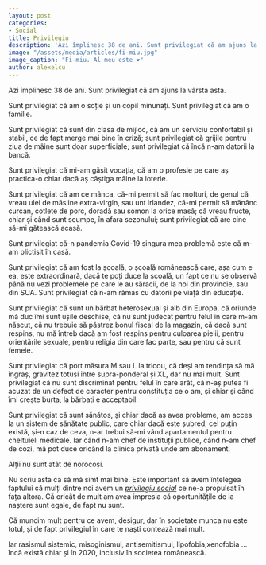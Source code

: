 ```yaml
---
layout: post
categories:
- Social
title: Privilegiu
description: 'Azi împlinesc 38 de ani. Sunt privilegiat că am ajuns la vârsta asta, sunt un norocos. Alții nu sunt.'
image: "/assets/media/articles/fi-miu.jpg"
image_caption: "Fi-miu. Al meu este ❤️"
author: alexelcu
---
```


Azi împlinesc 38 de ani. Sunt privilegiat că am ajuns la vârsta asta.

Sunt privilegiat că am o soție și un copil minunați. Sunt privilegiat că am o familie.

Sunt privilegiat că sunt din clasa de mijloc, că am un serviciu confortabil și stabil, ce de fapt merge mai bine în criză; sunt privilegiat că grijile pentru ziua de mâine sunt doar superficiale; sunt privilegiat că încă n-am datorii la bancă.

Sunt privilegiat că mi-am găsit vocația, că am o profesie pe care aș practica-o chiar dacă aș câștiga mâine la loterie.

Sunt privilegiat că am ce mânca, că-mi permit să fac mofturi, de genul că vreau ulei de măsline extra-virgin, sau unt irlandez, că-mi permit să mănânc curcan, cotlete de porc, doradă sau somon la orice masă; că vreau fructe, chiar și când sunt scumpe, în afara sezonului; sunt privilegiat că are cine să-mi gătească acasă.

Sunt privilegiat că-n pandemia Covid-19 singura mea problemă este că m-am plictisit în casă.

Sunt privilegiat că am fost la școală, o școală românească care, așa cum e ea, este extraordinară, dacă te poți duce la școală, un fapt ce nu se observă până nu vezi problemele pe care le au săracii, de la noi din provincie, sau din SUA. Sunt privilegiat că n-am rămas cu datorii pe viață din educație.

Sunt privilegiat că sunt un bărbat heterosexual și alb din Europa, că oriunde mă duc îmi sunt ușile deschise, că nu sunt judecat pentru felul în care m-am născut, că nu trebuie să păstrez bonul fiscal de la magazin, că dacă sunt respins, nu mă întreb dacă am fost respins pentru culoarea pielii, pentru orientările sexuale, pentru religia din care fac parte, sau pentru că sunt femeie.

Sunt privilegiat că port măsura M sau L la tricou, că deși am tendința să mă îngraș, gravitez totuși între supra-ponderal și XL, dar nu mai mult. Sunt privilegiat că nu sunt discriminat pentru felul în care arăt, că n-aș putea fi acuzat de un defect de caracter pentru constituția ce o am, și chiar și când îmi crește burta, la bărbați e acceptabil.

Sunt privilegiat că sunt sănătos, și chiar dacă aș avea probleme, am acces la un sistem de sănătate public, care chiar dacă este șubred, cel puțin există, și-n caz de ceva, n-ar trebui să-mi vând apartamentul pentru cheltuieli medicale. Iar când n-am chef de instituții publice, când n-am chef de cozi, mă pot duce oricând la clinica privată unde am abonament.

Alții nu sunt atât de norocoși.

Nu scriu asta ca să mă simt mai bine. Este important să avem înțelegea faptului că mulți dintre noi avem un [_privilegiu social_](https://en.wikipedia.org/wiki/Social_privilege) ce ne-a propulsat în fața altora. Că oricât de mult am avea impresia că oportunitățile de la naștere sunt egale, de fapt nu sunt.

Că muncim mult pentru ce avem, desigur, dar în societate munca nu este totul, și de fapt privilegiul în care te naști contează mai mult.

Iar rasismul sistemic, misoginismul, antisemitismul, lipofobia,xenofobia ... încă există chiar și în 2020, inclusiv în societea românească.
